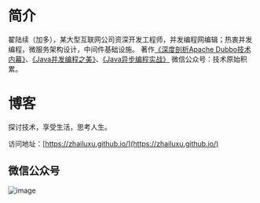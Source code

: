 # 简介
翟陆续（加多），某大型互联网公司资深开发工程师，并发编程网编辑；热衷并发编程，微服务架构设计，中间件基础设施。
著作[《深度剖析Apache Dubbo技术内幕》](https://github.com/zhailuxu/Dubbo-Demo/blob/master/README.md)、[《Java并发编程之美》](https://github.com/zhailuxu/concurrent-program-demo/blob/master/README.md)、[《Java异步编程实战》](https://github.com/zhailuxu/async-program-demo/blob/master/README.md) 
微信公众号：技术原始积累。
# 博客

探讨技术，享受生活，思考人生。


访问地址：[https://zhailuxu.github.io/](https://zhailuxu.github.io/)




## 微信公众号

![image]( https://zhailuxu.github.io/assets/images/jiaduowechat.png)
